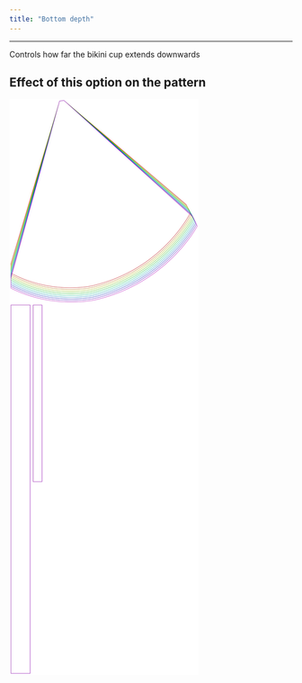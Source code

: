 ```yaml
---
title: "Bottom depth"
---
```


---

Controls how far the bikini cup extends downwards

## Effect of this option on the pattern

![This image shows the effect of this option by superimposing several variants that have a different value for this option](bee_bottomcupdepth_sample.svg "Effect of this option on the pattern")
